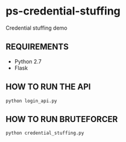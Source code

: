 # ps-credential-stuffing
Credential stuffing demo

## REQUIREMENTS
- Python 2.7
- Flask

## HOW TO RUN THE API
```
python login_api.py
```

## HOW TO RUN BRUTEFORCER
```
python credential_stuffing.py
```
